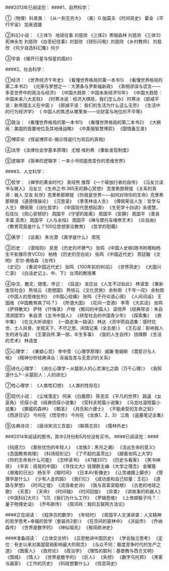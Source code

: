 ###2013年已阅读完：
####1、自然科学：
 
①（物理）科普类：
《从一到无穷大》 （美）G.伽莫夫
《时间简史》 霍金
《平行宇宙》 加来道雄
 
②科幻小说：
《三体1》 地球往事 刘慈欣
《三体2》黑暗森林 刘慈欣
《三体3》 死神永生 刘慈欣
《白垩纪往事》刘慈欣
《球形闪电》刘慈欣
《乡村教师》  刘慈欣
《何夕自选科幻集》何夕
 
③宇宙
《揭开行星与恒星的面纱》
 
####2、社会科学：
 
 ①经济：
《世界经济千年史》
《看懂世界格局的第一本书1》
《看懂世界格局的第二本书2》 
《光荣与梦想之一：大萧条与罗斯福新政》 
《真相谬误与谎言——多变世界中的政治与经济》
《中国大趋势：中国未来经济10年》
《中国大趋势：中国未来八大支柱》
 《时寒冰说：经济大棋局，我们怎么办》 时寒冰
《郎咸平说：新帝国主义在中国 》
《郎咸平说： 我们的生活为什么这么无奈》
《生活中的行为经济学》
《 中国人的焦虑从哪里来——论财富与地位的不平等》
 
②政治： 
《看懂世界格局的第一本书1》
《看懂世界格局的第二本书2》
《大棋局：美国的首要地位及其地缘战略》
《中美俄智慧博弈》 
《国情备忘录》
 
③博弈论
《怪诞博弈论-揭示怪诞行为背后的真相》 
 
④法学
《法律社会学基本原理》  尤根·埃利希
《重新发现制度》
 
⑤逻辑学
《简单的逻辑学：一本小书彻底改变你的思维世界》
  
####3、人文科学：
 
①哲学：
《禅学的黄金时代》 吴经熊 推荐
《一个瑜伽行者的自传》
《冯友兰读书与做人》 冯友兰
《生命之书:365天的静心冥想》 克里希那穆提
《关系的真谛：做人 交友 处世》克里希那穆提
《你就是世界——如何对待你的生命》克里希那穆提
《道德情操论》
《沉思录》 
《季羡林谈人生》 
《傅佩荣谈人生：哲学与人生》  傅佩荣
《诗化哲学》
《中国现代思想起源》
《生死学十四讲》余德慧，石佳仪
《把心安顿好》 周国平
《守望的距离》 周国平
《安静》 周国平
《善良 丰富 高贵》 周国平 
《人与永恒》 周国平
《禅与摩托车维修艺术》 
《论自由》 
《教育究竟是什么？100位思想家论教育》
《哲学的慰藉》
 
②美学：
《谈美》 朱光潜
《美学是什么》 周宪
 
③历史：
《潜规则》 吴思
《历史的坏脾气》  张鸣
《中国人史纲(随书附赠柏杨生平影像珍贵VCD)》 柏杨
《历史的空白处》 张鸣
《中国近代史》 蒋廷黻
《文明》 尼尔·弗格森 
《左传》  
《史记》
《重说中国近代史》 张鸣
《100年前的80后》
《世界简史》
《大国兴亡录》
《白话史记上、中、下》 台湾的教授著
 
④杂文、散文、随笔、传记：
《目送》 龙应台 
《人生不过如此》 林语堂
《重新发现社会》 熊培云
《思想国》 熊培云
《文化苦旅》 余秋雨
《千年一叹》 余秋雨 
《中国人的思维批判》
《中国心绞痛》 张鸣
《于丹论语心得》
《人间词话》 王国维 
《中国教育病了吗？》
《所谓大国》 
《花间一壶酒》 李零
《大实话》 张鸣
《萨特散文》 萨特 
《忏悔录》 卢梭
《郁闷的中国人》 梁晓声
《经典常谈：朱自清讲国学》 朱自清
《五书中国人》
《转型社会的中国青少年》 
《探索集》
《病中集》
《在北大听讲座》
《一路走来一路读》 林达
《资中筠自选集：感时忧世、士人风骨、坐观天下、不尽之思、闲情记美（全五册）》
《王石说：影响我人生的进与退》
《王蒙自传.第一部，半生多事》
《我的人生自传》 钱理群
《生活的艺术》 林语堂
  
 ⑤心理学： 
《重塑心灵》 李中莹
《心理学原理》 威廉·詹姆斯
《潜意识与人格》 
《精神分析经典译丛：诙谐及其与无意识的关系》
 
⑥进化心理学：
《进化心理学－从猿到人的心灵演化之路（万千心理）》
《我知道什么?--从猿到人：人的进化》
 
⑦性心理学：
《人类性幻想》
《人类的性存在》 
 
⑧现代小说：
《尘埃落定》 阿来
《白鹿原》 陈忠实
《平凡的世界》 路遥
《女巫角》 侦探小说
《经典侦探小说集》
《契科夫短篇小说集》
《马克吐温短篇小说集》
《挪威的森林》 
《朝圣》
《月亮和六便士》
《不能承受的生命之轻》 
《西游日记》 今何在
《悟空传》 今何在
《龙族1、2、3》 江南 
《盗墓笔记全集》 
  
⑨古典诗词：
《唐诗宋词三百首》 
《聊斋志异》
 《儒林外史》


###2014年阅读的图书，其中2月份和5月份没有买书。
####已阅读完：####

《钝感力》
《那些忧伤的年轻人》
《龙族3：黑月之潮》
《活出生命的意义》
《吾国教育病理》
《科场现形记》
《了不起的盖茨比》
《跟着张鸣上大学》
《你的生命有什么可能》
《怎样读书》
《47楼207》
《历史与看客》
《笑书神侠》
《辛亥：摇晃的中国》
《寻找北大》钱理群主编
《大学之理念》 金耀基
《艰难的日出》 杨东平
《暗时间》
《日本AV影像史》
《让灵魂跟上脚步》
《管理学是什么》
《少有人走的路》
《我们仨》
《成功是和自己较量：王石》
《道路与梦想》
《时间之墟》
《流浪者史诗》
《我与首富梁稳根》
《古老的地球之歌》
《天意》
《天命》
《时间轴》
《时间回旋》
《异类》
《讲故事的机器人》
《中国科幻大片》 飞氘
《我们为什么工作》
《罗辑思维》
《上帝掷骰子吗？： 量子物理史话》
《乔布斯传》
《周鸿祎：我的互联网方法论》

####正在阅读：
《程序员的数学》
《年轻时》
《周国平人文演讲录：人文精神的哲学思考+幸福的哲学（套装共2册）》
《在空间的密林中》
《沃兹传》
《乔纳森传》
《世界是数字的》
《神似祖先》
《极简欧洲史》

####准备阅读：
《立体交叉桥》
《吕思勉讲中国历史》
《学会独立思考》
《定位：有史以来对美国营销影响最大的观念》
《与众不同：极度竞争时代的生产之道》
《图案人》
《政府论》
《政治学》
《理性的胜利：基督教与西方文明》
《围城》
《情人》
《世界是数字的》
《巨人》
《失控》
《数字乌托邦》
《黑客与画家》
《工作的历史》
《科技想要什么》
《信息简史》
